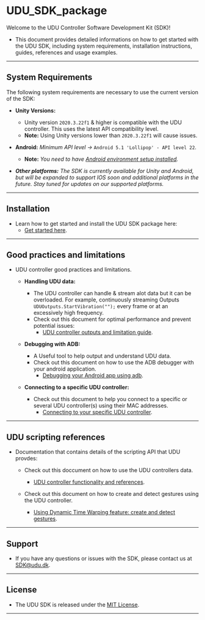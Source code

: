 # UDU_SDK_package

Welcome to the UDU Controller Software Development Kit (SDK)!

* This document provides detailed informations on how to get started with the UDU SDK, including system requirements, installation instructions, guides, references and usage examples.
---

## System Requirements

The following system requirements are necessary to use the current version of the SDK:

* **Unity Versions:** 

   * Unity version `2020.3.22f1` & higher is compatible with the UDU controller. This uses the latest API compatibility level.
   * **Note:** Using Unity versions lower than `2020.3.22f1` will cause issues.

* **Android:** *Minimum API level ->* `Android 5.1 'Lollipop' - API level 22`.

   * **Note:** *You need to have [Android environment setup installed](https://docs.unity3d.com/Manual/android-sdksetup.html).* 

* ***Other platforms:*** *The SDK is currently available for Unity and Android, but will be expanded to support IOS soon and additional platforms in the future. Stay tuned for updates on our supported platforms.*
---

## Installation
* Learn how to get started and install the UDU SDK package here:
   * [Get started here](https://github.com/udu-games/UDU_SDK_package/blob/development/Documentation~/Installation%20instructions.md).
---

## Good practices and limitations
* UDU controller good practices and limitations.

   * **Handling UDU data:**
      * The UDU controller can handle & stream alot data but it can be overloaded. For example, continuously streaming Outputs `UDUOutputs.StartVibration("");` every frame or at an excessively high frequency.
      * Check out this document for optimal performance and prevent potential issues:
         * [UDU controller outputs and limitation guide](https://github.com/udu-games/UDU_SDK_package/blob/development/Documentation~/udu-sdk-output-GoodPractice.md).

   * **Debugging with ADB:**
      *  A Useful tool to help output and understand UDU data.
      *  Check out this document on how to use the ADB debugger with your android application.
         * [Debugging your Android app using adb](https://github.com/udu-games/UDU_SDK_package/blob/development/Documentation~/udu-debug-adb.md).
     
   * **Connecting to a specific UDU controller:**
      *  Check out this document to help you connect to a specific or several UDU controller(s) using their MAC addresses.
         * [Connecting to your specific UDU controller](https://github.com/udu-games/UDU_SDK_package/blob/development/Documentation~/udu-Connecting-To-Specific-Controller.md).
---

## UDU scripting references
* Documentation that contains details of the scripting API that UDU provdes:

   * Check out this doccument on how to use the UDU controllers data.
      * [UDU controller functionality and references](https://github.com/udu-games/UDU_SDK_package/blob/development/Documentation~/udu-sdk-reference.md).

   * Check out this document on how to create and detect gestures using the UDU controller.
      * [Using Dynamic Time Warping feature: create and detect gestures](https://github.com/udu-games/UDU_SDK_package/blob/development/Documentation~/udu-sdk-DTW.md).
---

## Support
* If you have any questions or issues with the SDK, please contact us at [SDK@udu.dk](mailto:SDK@udu.dk).
---

## License
* The UDU SDK is released under the [MIT License](https://github.com/udu-games/UDU_SDK/blob/development/LICENSE.md).
---
